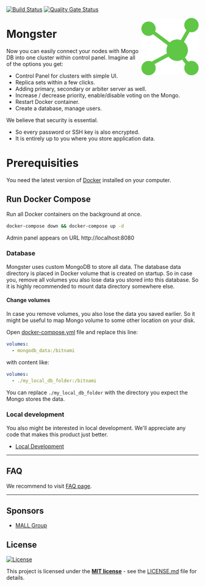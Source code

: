 [![Build Status](https://api.travis-ci.org/mallgroup/mal-mongster.svg?branch=master)](https://travis-ci.org/mallgroup/mal-mongster)
[![Quality Gate Status](https://sonarcloud.io/api/project_badges/measure?project=danielrataj_mal-mongster&metric=alert_status)](https://sonarcloud.io/dashboard?id=danielrataj_mal-mongster)

<img src="/admin/src/assets/logo-512x512.png" alt="logo" width="150" height="150" align="right"
 />
# Mongster
Now you can easily connect your nodes with Mongo DB into one cluster within control panel. Imagine all of the options you get:
 - Control Panel for clusters with simple UI.
 - Replica sets within a few clicks.
 - Adding primary, secondary or arbiter server as well.
 - Increase / decrease priority, enable/disable voting on the Mongo.
 - Restart Docker container.
 - Create a database, manage users.

We believe that security is essential.
 - So every password or SSH key is also encrypted.
 - It is entirely up to you where you store application data.

# Prerequisities
You need the latest version of [Docker](https://www.docker.com/) installed on your computer.

## Run Docker Compose

Run all Docker containers on the background at once.

```sh
docker-compose down && docker-compose up -d
```

Admin panel appears on URL http://localhost:8080

### Database
Mongster uses custom MongoDB to store all data. The database data directory is placed in Docker volume that is created on startup. So in case you, remove all volumes you also lose data you stored into this database. So it is highly recommended to mount data directory somewhere else.

#### Change volumes
In case you remove volumes, you also lose the data you saved earlier. So it might be useful to map Mongo volume to some other location on your disk.

Open [docker-compose.yml](/docker-compose.yml) file and replace this line:

```yaml
volumes:
  - mongodb_data:/bitnami
```

with content like:

```yaml
volumes:
  - ./my_local_db_folder:/bitnami
```

You can replace `./my_local_db_folder` with the directory you expect the Mongo stores the data.


### Local development
You also might be interested in local development. We'll appreciate any code that makes this product just better.

 - [Local Development](/docs/development.md)

---

## FAQ

We recommend to visit [FAQ page](/FAQ.md).

---

## Sponsors
 - [MALL Group](http://www.mallgroup.com)

## License
[![License](http://img.shields.io/:license-mit-blue.svg?style=flat-square)](http://badges.mit-license.org)

This project is licensed under the **[MIT license](http://opensource.org/licenses/mit-license.php)** - see the [LICENSE.md](/LICENSE.md) file for details.
